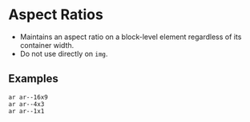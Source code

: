 # Aspect Ratios

- Maintains an aspect ratio on a block-level element regardless of its container width.
- Do not use directly on `img`.

## Examples

<div class="pa3 ba b--gray-300">
    <div class="cols">
        <div class="col w-1/3">
            <div>
                <div class="ar ar--16x9 cover" style="background:url(https://placebear.com/420/320?image=2"></div>
                <code class="mt1 clipboard">ar ar--16x9</code>
            </div>
        </div>
        <div class="col w-1/3">
            <div>
                <div class="ar ar--4x3 cover" style="background:url(https://placebear.com/420/320?image=2"></div>
                <code class="mt1 clipboard">ar ar--4x3</code>
            </div>
        </div>
        <div class="col w-1/3">
            <div>
                <div class="ar ar--1x1 cover" style="background:url(https://placebear.com/420/320?image=2"></div>
                <code class="mt1 clipboard">ar ar--1x1</code>
            </div>
        </div>
    </div>
</div>